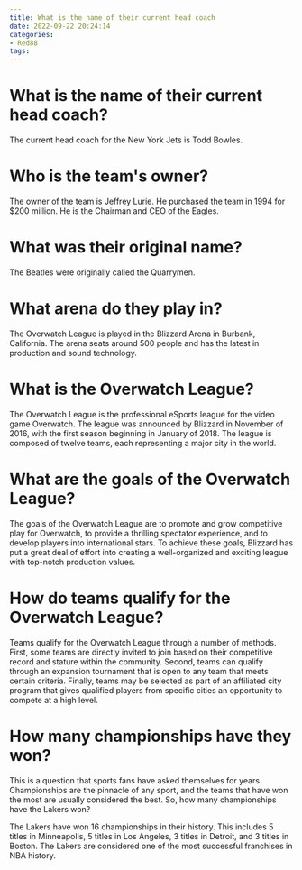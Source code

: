 ```yaml
---
title: What is the name of their current head coach
date: 2022-09-22 20:24:14
categories:
- Red88
tags:
---
```



#  What is the name of their current head coach?

The current head coach for the New York Jets is Todd Bowles.

#  Who is the team's owner?

The owner of the team is Jeffrey Lurie. He purchased the team in 1994 for $200 million. He is the Chairman and CEO of the Eagles.

#  What was their original name?

The Beatles were originally called the Quarrymen.

#  What arena do they play in?

The Overwatch League is played in the Blizzard Arena in Burbank, California. The arena seats around 500 people and has the latest in production and sound technology.

# What is the Overwatch League?

The Overwatch League is the professional eSports league for the video game Overwatch. The league was announced by Blizzard in November of 2016, with the first season beginning in January of 2018. The league is composed of twelve teams, each representing a major city in the world.

# What are the goals of the Overwatch League?

The goals of the Overwatch League are to promote and grow competitive play for Overwatch, to provide a thrilling spectator experience, and to develop players into international stars. To achieve these goals, Blizzard has put a great deal of effort into creating a well-organized and exciting league with top-notch production values.

# How do teams qualify for the Overwatch League?

Teams qualify for the Overwatch League through a number of methods. First, some teams are directly invited to join based on their competitive record and stature within the community. Second, teams can qualify through an expansion tournament that is open to any team that meets certain criteria. Finally, teams may be selected as part of an affiliated city program that gives qualified players from specific cities an opportunity to compete at a high level.

#  How many championships have they won?

This is a question that sports fans have asked themselves for years. Championships are the pinnacle of any sport, and the teams that have won the most are usually considered the best. So, how many championships have the Lakers won?

The Lakers have won 16 championships in their history. This includes 5 titles in Minneapolis, 5 titles in Los Angeles, 3 titles in Detroit, and 3 titles in Boston. The Lakers are considered one of the most successful franchises in NBA history.